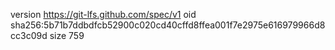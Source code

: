 version https://git-lfs.github.com/spec/v1
oid sha256:5b71b7ddbdfcb52900c020cd40cffd8ffea001f7e2975e616979966d8cc3c09d
size 759
